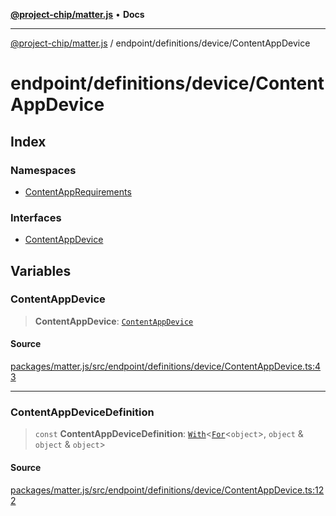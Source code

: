[**@project-chip/matter.js**](../../../../README.md) • **Docs**

***

[@project-chip/matter.js](../../../../modules.md) / endpoint/definitions/device/ContentAppDevice

# endpoint/definitions/device/ContentAppDevice

## Index

### Namespaces

- [ContentAppRequirements](namespaces/ContentAppRequirements/README.md)

### Interfaces

- [ContentAppDevice](interfaces/ContentAppDevice.md)

## Variables

### ContentAppDevice

> **ContentAppDevice**: [`ContentAppDevice`](interfaces/ContentAppDevice.md)

#### Source

[packages/matter.js/src/endpoint/definitions/device/ContentAppDevice.ts:43](https://github.com/project-chip/matter.js/blob/7a8cbb56b87d4ccf34bec5a9a95ab40a1711324f/packages/matter.js/src/endpoint/definitions/device/ContentAppDevice.ts#L43)

***

### ContentAppDeviceDefinition

> `const` **ContentAppDeviceDefinition**: [`With`](../../../../node/export/-internal-/README.md#withbsb)\<[`For`](../../../../behavior/cluster/export/-internal-/namespaces/EndpointType/README.md#fort)\<`object`\>, `object` & `object` & `object`\>

#### Source

[packages/matter.js/src/endpoint/definitions/device/ContentAppDevice.ts:122](https://github.com/project-chip/matter.js/blob/7a8cbb56b87d4ccf34bec5a9a95ab40a1711324f/packages/matter.js/src/endpoint/definitions/device/ContentAppDevice.ts#L122)
